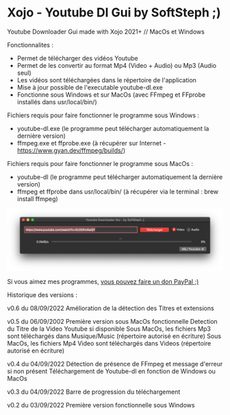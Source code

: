 # Xojo - Youtube Dl Gui by SoftSteph ;)
Youtube Downloader Gui made with Xojo 2021+ // MacOs et Windows


Fonctionnalites :
- Permet de télécharger des vidéos Youtube
- Permet de les convertir au format Mp4 (Video + Audio) ou Mp3 (Audio seul)
- Les vidéos sont téléchargées dans le répertoire de l'application
- Mise à jour possible de l'executable youtube-dl.exe
- Fonctionne sous Windows et sur MacOs (avec FFmpeg et FFprobe installés dans usr/local/bin/)

Fichiers requis pour faire fonctionner le programme sous Windows :
- youtube-dl.exe (le programme peut télécharger automatiquement la dernière version)
- ffmpeg.exe et ffprobe.exe (à récupérer sur Internet - https://www.gyan.dev/ffmpeg/builds/)

Fichiers requis pour faire fonctionner le programme sous MacOs :
- youtube-dl (le programme peut télécharger automatiquement la dernière version)
- ffmpeg et ffprobe dans usr/local/bin/ (à récupérer via le terminal : brew install ffmpeg)

<img src="MacCapture.png" width="640">

Si vous aimez mes programmes, <a href="https://www.paypal.com/donate/?hosted_button_id=GY5LTDDPZ2HZG"> vous pouvez faire un don PayPal ;)</a>

Historique des versions :

v0.6 du 08/09/2022
Amélioration de la détection des Titres et extensions

v0.5 du 06/09/2002
Première version sous MacOs fonctionnelle
Detection du Titre de la Video Youtube si disponible
Sous MacOs, les fichiers Mp3 sont téléchargés dans Musique/Music (répertoire autorisé en écriture)
Sous MacOs, les fichiers Mp4 Video sont téléchargés dans Videos (répertoire autorisé en écriture)

v0.4 du 04/09/2022
Détection de présence de FFmpeg et message d'erreur si non présent
Téléchargement de Youtube-dl en fonction de Windows ou MacOs

v0.3 du 04/09/2022
Barre de progression du téléchargement

v0.2 du 03/09/2022
Première version fonctionnelle sous Windows

